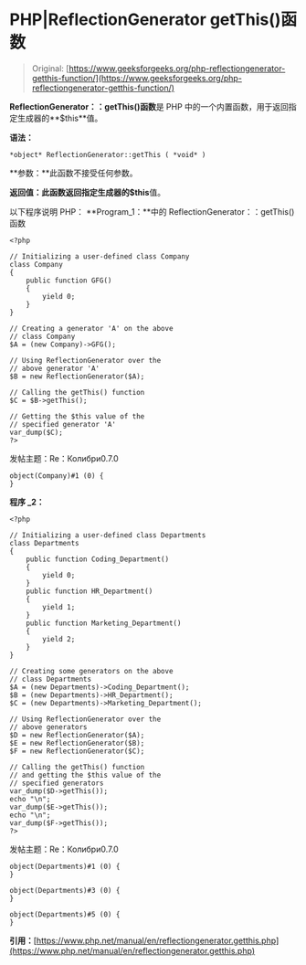 # PHP|ReflectionGenerator getThis()函数

> Original: [https://www.geeksforgeeks.org/php-reflectiongenerator-getthis-function/](https://www.geeksforgeeks.org/php-reflectiongenerator-getthis-function/)

**ReflectionGenerator：：getThis()函数**是 PHP 中的一个内置函数，用于返回指定生成器的**$this**值。

**语法：**

```
*object* ReflectionGenerator::getThis ( *void* )
```

**参数：**此函数不接受任何参数。

**返回值：**此函数返回指定生成器的**$this**值。

以下程序说明 PHP：
**Program_1：**中的 ReflectionGenerator：：getThis()函数

```
<?php

// Initializing a user-defined class Company
class Company
{
    public function GFG()
    {
        yield 0;
    }
}

// Creating a generator 'A' on the above
// class Company
$A = (new Company)->GFG();

// Using ReflectionGenerator over the 
// above generator 'A'
$B = new ReflectionGenerator($A);

// Calling the getThis() function
$C = $B->getThis();

// Getting the $this value of the
// specified generator 'A'
var_dump($C);
?>
```

发帖主题：Re：Колибри0.7.0

```
object(Company)#1 (0) {
}

```

**程序 _2：**

```
<?php

// Initializing a user-defined class Departments
class Departments
{
    public function Coding_Department()
    {
        yield 0;
    }
    public function HR_Department()
    {
        yield 1;
    }
    public function Marketing_Department()
    {
        yield 2;
    }
}

// Creating some generators on the above
// class Departments
$A = (new Departments)->Coding_Department();
$B = (new Departments)->HR_Department();
$C = (new Departments)->Marketing_Department();

// Using ReflectionGenerator over the 
// above generators
$D = new ReflectionGenerator($A);
$E = new ReflectionGenerator($B);
$F = new ReflectionGenerator($C);

// Calling the getThis() function
// and getting the $this value of the
// specified generators
var_dump($D->getThis());
echo "\n";
var_dump($E->getThis());
echo "\n";
var_dump($F->getThis());
?>
```

发帖主题：Re：Колибри0.7.0

```
object(Departments)#1 (0) {
}

object(Departments)#3 (0) {
}

object(Departments)#5 (0) {
}

```

**引用：**[https://www.php.net/manual/en/reflectiongenerator.getthis.php](https://www.php.net/manual/en/reflectiongenerator.getthis.php)